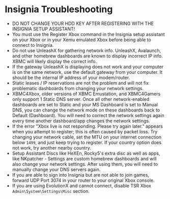 # Insignia Troubleshooting

- DO NOT CHANGE YOUR HDD KEY AFTER REGISTERING WITH THE INSIGNIA SETUP ASSISTANT!
- You must use the Register Xbox command in the Insignia setup assistant on your Xbox or in your Xemu emulated Xbox before being able to connect to Insignia.
- Do not use UnleashX for gathering network info. UnleashX, Avalaunch, and other homebrew dashboards are known to display incorrect IP info. XBMC will likely display the correct info.
- If the gateway UnleashX is displaying does not work and your computer is on the same network, use the default gateway from your computer. It should be the internal IP address of your modem/router.
- Static leases / IP reservations are not the problem and will not fix problematic dashboards from changing your network settings.
- XBMC4Xbox, older versions of XBMC Emustation, and XBMC4Gamers only support 1 Static DNS server. Once all other network-enabled dashboards are set to Static and your MS Dashboard is set to Manual DNS, you can change the network mode on these dashboards back to Default (Dashboard). You will need to correct the network settings again every time another dashboard/app changes the network settings.
- If the error "Xbox live is not responding. Please try again later." appears when you attempt to register; this is often caused by packet loss. Try changing your network cable, set the MTU on your internet connection below `1499`, and just keep trying to register. If your country option does not work, try another nearby country.
- Setup Assistant Discs like HeXEn, Rocky5's extra disc as well as apps, like NKpatcher - Settings are custom homebrew dashboards and will also change your network settings. After using them, you will need to manually change your DNS servers again.
- If you are able to sign into Insignia but are not able to join games, forward UDP Port 3074 in your router to your original Xbox console.
- If you are using EvolutionX and cannot connect, disable TSR Xbox `Admin\System\Settings\Misc` section.
